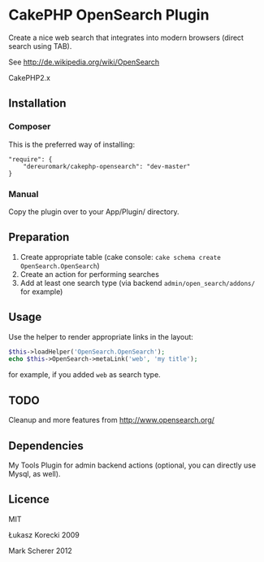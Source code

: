 # CakePHP OpenSearch Plugin
Create a nice web search that integrates into modern browsers (direct search using TAB).

See http://de.wikipedia.org/wiki/OpenSearch

CakePHP2.x

## Installation

### Composer
This is the preferred way of installing:

```
"require": {
	"dereuromark/cakephp-opensearch": "dev-master"
}
```

### Manual
Copy the plugin over to your App/Plugin/ directory.

## Preparation

1. Create appropriate table (cake console: `cake schema create OpenSearch.OpenSearch`)
1. Create an action for performing searches
1. Add at least one search type (via backend `admin/open_search/addons/` for example)

## Usage

Use the helper to render appropriate links in the layout:

```php
$this->loadHelper('OpenSearch.OpenSearch');
echo $this->OpenSearch->metaLink('web', 'my title');
```

for example, if you added `web` as search type.

## TODO

Cleanup and more features from http://www.opensearch.org/

## Dependencies

My Tools Plugin for admin backend actions (optional, you can directly use Mysql, as well).

## Licence

MIT

Łukasz Korecki 2009

Mark Scherer 2012
